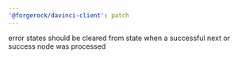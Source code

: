 ```yaml
---
'@forgerock/davinci-client': patch
---
```


error states should be cleared from state when a successful next or success node was processed

